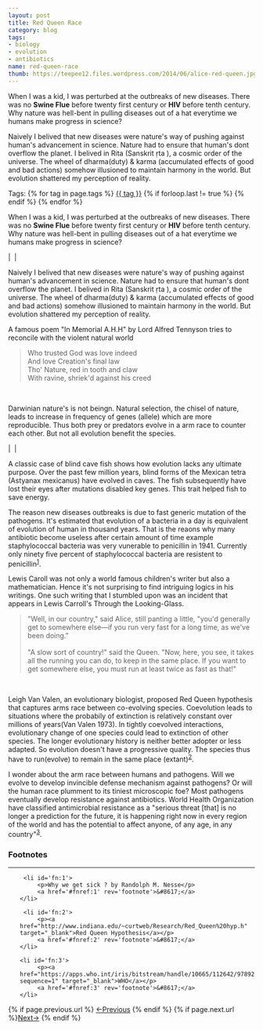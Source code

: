 ```yaml
---
layout: post
title: Red Queen Race 
category: blog
tags:
- biology
- evolution
- antibiotics
name: red-queen-race
thumb: https://teepee12.files.wordpress.com/2014/06/alice-red-queen.jpg
---
```


<p>When I was a kid, I was perturbed at the outbreaks of new diseases. There was no <b>Swine Flue</b> before twenty first century or <b>HIV</b> before tenth century. Why nature was hell-bent in pulling diseases out of a hat everytime we humans make progress in science?</p> 

Naively I belived that new diseases were nature's way of pushing against human's advancement in science. Nature had to ensure that human's dont overflow the planet. I belived in Rita (Sanskrit ṛta ), a cosmic order of the universe. The wheel of dharma(duty) & karma (accumulated effects of good and bad actions) somehow illusioned  to maintain harmony in the world. But evolution shattered my perception of reality.<!-- truncate_here -->
<p>Tags: {% for tag in page.tags %} <a class="mytag" href="/tag/{{ tag }}" title="View posts tagged with &quot;{{ tag }}&quot;">{{ tag }}</a>  {% if forloop.last != true %} {% endif %} {% endfor %} </p>

When I was a kid, I was perturbed at the outbreaks of new diseases. There was no **Swine Flue** before twenty first century or **HIV** before tenth century. Why nature was hell-bent in pulling diseases out of a hat everytime we humans make progress in science?

| <img align="center" src="https://teepee12.files.wordpress.com/2014/06/alice-red-queen.jpg" alt="" /> |

<p>Naively I belived that new diseases were nature's way of pushing against human's advancement in science. Nature had to ensure that human's dont overflow the planet. I belived in Rita (Sanskrit ṛta ), a cosmic order of the universe. The wheel of dharma(duty) & karma (accumulated effects of good and bad actions) somehow illusioned to maintain harmony in the world. But evolution shattered my perception of reality.</p>

A famous poem "In Memorial A.H.H" by Lord Alfred Tennyson tries to reconcile with the violent natural world

<blockquote>
Who trusted God was love indeed<br>
And love Creation's final law<br>
Tho' Nature, red in tooth and claw<br>
With ravine, shriek'd against his creed<br>
</blockquote>
<br>

Darwinian nature's is not beingn. Natural selection, the chisel of nature, leads to increase in frequency of genes (allele) which are more reproducible. Thus both prey or predators evolve in a arm race to counter each other. But not all evolution benefit the species. 

| <img align="center" src="https://news.nationalgeographic.com/content/dam/news/2015/12/cavefish.ngsversion.1441823512384.adapt.1900.1.jpg" alt="" /> |

A classic case of blind cave fish shows how evolution lacks any ultimate purpose. Over the past few million years, blind forms of the Mexican tetra (Astyanax mexicanus) have evolved in caves. The fish subsequently have lost their eyes after mutations disabled key genes. This trait helped fish to save energy.


The reason new diseases outbreaks is due to fast generic mutation of the pathogens. It's estimated that evolution of a bacteria in a day is equivalent of evolution of human in thousand years. That is the reaons why many antibiotic become useless after certain amount of time example staphylococcal bacteria was very vunerable to penicillin in 1941. Currently only ninety five percent of staphylococcal bacteria are resistent to penicillin<sup><a href='#fn:1' rel='footnote'>1</a></sup>.

Lewis Caroll was not only a world famous children's writer but also a mathematician. Hence it's not surprising to find intriguing logics in his writings. One such writing that I stumbled upon was an incident that appears in Lewis Carroll's Through the Looking-Glass. 

<blockquote>
"Well, in our country," said Alice, still panting a little, "you'd generally get to somewhere else—if you run very fast for a long time, as we've been doing."<br><br>
"A slow sort of country!" said the Queen. "Now, here, you see, it takes all the running you can do, to keep in the same place. If you want to get somewhere else, you must run at least twice as fast as that!"
</blockquote>
<br>

Leigh Van Valen, an evolutionary biologist, proposed Red Queen hypothesis that captures arms race between co-evolving species. Coevolution leads to situations where the probabily of extinction is relatively constant over millions of years(Van Valen 1973). In tightly coevolved interactions, evolutionary change of one species could lead to extinction of other species. The longer evolutionary history is neither better adopter or less adapted. So evolution doesn't have a progressive quality. The species thus have to run(evolve) to remain in the same place (extant)<sup><a href='#fn:2' rel='footnote'>2</a></sup>.

I wonder about the arm race between humans and pathogens. Will we evolve to develop invincible defense mechanism against pathogens? Or will the human race plumment to its tiniest microscopic foe? Most pathogens eventually develop resistance against antibiotics. World Health Organization have classified antimicrobial resistance as a "serious threat [that] is no longer a prediction for the future, it is happening right now in every region of the world and has the potential to affect anyone, of any age, in any country"<sup><a href='#fn:3' rel='footnote'>3</a></sup>.

<div class='footnotes'><h3>Footnotes</h3><hr />
  <ol>


	 <li id='fn:1'>
         <p>Why we get sick ? by Randolph M. Nesse</p>
         <a href='#fnref:1' rev='footnote'>&#8617;</a>
    </li>
	
     <li id='fn:2'>
         <p><a href="http://www.indiana.edu/~curtweb/Research/Red_Queen%20hyp.h" target="_blank">Red Queen Hypothesis</a></p>
         <a href='#fnref:2' rev='footnote'>&#8617;</a>
    </li>
	
    <li id='fn:3'>
         <p><a href="https://apps.who.int/iris/bitstream/handle/10665/112642/9789241564748_eng.pdf;jsessionid=A33A2486ED8B2999A6E44FE20B7EE1F2?sequence=1" target="_blank">WHO</a></p>
         <a href='#fnref:3' rev='footnote'>&#8617;</a>
    </li>
    
  </ol>
</div>
	
<nav class="pagination clear" style="padding-bottom:20px;">
{% if page.previous.url %} <a class="prev-item" href="{{page.previous.url}}" title="Previous Post: {{page.previous.title}}">&larr;Previous</a>   {% endif %}  {% if page.next.url %}<a class="next-item" href="{{page.next.url}}" title="Next Post: {{page.next.title}}">Next&rarr;</a> 	{% endif %}
</nav>